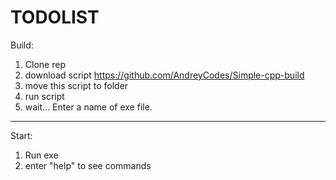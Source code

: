 # TODOLIST
Build:
  1. Clone rep
  2. download script https://github.com/AndreyCodes/Simple-cpp-build
  3. move this script to folder
  4. run script
  5. wait... Enter a name of exe file.
--------------------------------------------------------------------
Start:
  1. Run exe
  2. enter "help" to see commands
